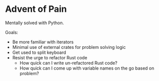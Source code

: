 # Advent of Pain
Mentally solved with Python.

Goals:
- Be more familiar with iterators
- Minimal use of external crates for problem solving logic
- Get used to split keyboard
- Resist the urge to refactor Rust code
    - How quick can I write un-refactored Rust code?
    - How quick can I come up with variable names on the go based on problem?